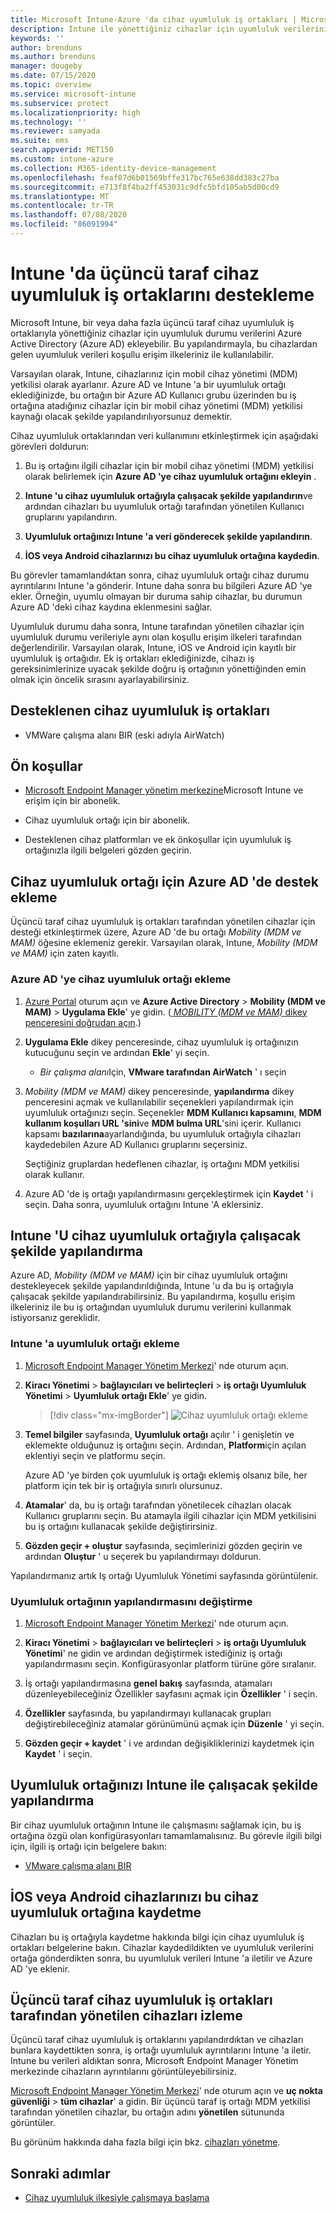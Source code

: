```yaml
---
title: Microsoft Intune-Azure 'da cihaz uyumluluk iş ortakları | Microsoft Docs
description: Intune ile yönettiğiniz cihazlar için uyumluluk verilerinin kaynağı olarak bir üçüncü taraf cihaz uyumluluk ortağı kullanın.
keywords: ''
author: brenduns
ms.author: brenduns
manager: dougeby
ms.date: 07/15/2020
ms.topic: overview
ms.service: microsoft-intune
ms.subservice: protect
ms.localizationpriority: high
ms.technology: ''
ms.reviewer: samyada
ms.suite: ems
search.appverid: MET150
ms.custom: intune-azure
ms.collection: M365-identity-device-management
ms.openlocfilehash: feaf07d6b01569bffe317bc765e638dd383c27ba
ms.sourcegitcommit: e713f8f4ba2ff453031c9dfc5bfd105ab5d00cd9
ms.translationtype: MT
ms.contentlocale: tr-TR
ms.lasthandoff: 07/08/2020
ms.locfileid: "86091994"
---
```

# <a name="support-third-party-device-compliance-partners-in-intune"></a>Intune 'da üçüncü taraf cihaz uyumluluk iş ortaklarını destekleme

Microsoft Intune, bir veya daha fazla üçüncü taraf cihaz uyumluluk iş ortaklarıyla yönettiğiniz cihazlar için uyumluluk durumu verilerini Azure Active Directory (Azure AD) ekleyebilir. Bu yapılandırmayla, bu cihazlardan gelen uyumluluk verileri koşullu erişim ilkeleriniz ile kullanılabilir.

Varsayılan olarak, Intune, cihazlarınız için mobil cihaz yönetimi (MDM) yetkilisi olarak ayarlanır. Azure AD ve Intune 'a bir uyumluluk ortağı eklediğinizde, bu ortağın bir Azure AD Kullanıcı grubu üzerinden bu iş ortağına atadığınız cihazlar için bir mobil cihaz yönetimi (MDM) yetkilisi kaynağı olacak şekilde yapılandırılıyorsunuz demektir.

Cihaz uyumluluk ortaklarından veri kullanımını etkinleştirmek için aşağıdaki görevleri doldurun:

1. Bu iş ortağını ilgili cihazlar için bir mobil cihaz yönetimi (MDM) yetkilisi olarak belirlemek için **Azure AD 'ye cihaz uyumluluk ortağını ekleyin** .

2. **Intune 'u cihaz uyumluluk ortağıyla çalışacak şekilde yapılandırın**ve ardından cihazları bu uyumluluk ortağı tarafından yönetilen Kullanıcı gruplarını yapılandırın.

3. **Uyumluluk ortağınızı Intune 'a veri gönderecek şekilde yapılandırın**.

4. **İOS veya Android cihazlarınızı bu cihaz uyumluluk ortağına kaydedin**.

Bu görevler tamamlandıktan sonra, cihaz uyumluluk ortağı cihaz durumu ayrıntılarını Intune 'a gönderir. Intune daha sonra bu bilgileri Azure AD 'ye ekler. Örneğin, uyumlu olmayan bir duruma sahip cihazlar, bu durumun Azure AD 'deki cihaz kaydına eklenmesini sağlar.

Uyumluluk durumu daha sonra, Intune tarafından yönetilen cihazlar için uyumluluk durumu verileriyle aynı olan koşullu erişim ilkeleri tarafından değerlendirilir.  Varsayılan olarak, Intune, iOS ve Android için kayıtlı bir uyumluluk iş ortağıdır. Ek iş ortakları eklediğinizde, cihazı iş gereksinimlerinize uyacak şekilde doğru iş ortağının yönettiğinden emin olmak için öncelik sırasını ayarlayabilirsiniz.

## <a name="supported-device-compliance-partners"></a>Desteklenen cihaz uyumluluk iş ortakları

- VMWare çalışma alanı BIR (eski adıyla AirWatch)

## <a name="prerequisites"></a>Ön koşullar

- [Microsoft Endpoint Manager yönetim merkezine](https://go.microsoft.com/fwlink/?linkid=2109431)Microsoft Intune ve erişim için bir abonelik.

- Cihaz uyumluluk ortağı için bir abonelik.

- Desteklenen cihaz platformları ve ek önkoşullar için uyumluluk iş ortağınızla ilgili belgeleri gözden geçirin.

## <a name="add-support-in-azure-ad-for-a-device-compliance-partner"></a>Cihaz uyumluluk ortağı için Azure AD 'de destek ekleme

Üçüncü taraf cihaz uyumluluk iş ortakları tarafından yönetilen cihazlar için desteği etkinleştirmek üzere, Azure AD 'de bu ortağı *Mobility (MDM ve MAM)* öğesine eklemeniz gerekir. Varsayılan olarak, Intune, *Mobility (MDM ve MAM)* için zaten kayıtlı.

### <a name="add-a-device-compliance-partner-to-azure-ad"></a>Azure AD 'ye cihaz uyumluluk ortağı ekleme

1. [Azure Portal](https://aad.portal.azure.com/) oturum açın ve **Azure Active Directory**  >  **Mobility (MDM ve MAM)**  >  **Uygulama Ekle**' ye gidin. ([ *MOBILITY (MDM ve MAM)* dikey penceresini doğrudan açın](https://aad.portal.azure.com/#blade/Microsoft_AAD_IAM/ActiveDirectoryMenuBlade/Mobility).)

2. **Uygulama Ekle** dikey penceresinde, cihaz uyumluluk iş ortağınızın kutucuğunu seçin ve ardından **Ekle**' yi seçin.

   - *Bir çalışma alanı*Için, **VMware tarafından AirWatch** ' ı seçin

3. *Mobility (MDM ve MAM)* dikey penceresinde, **yapılandırma** dikey penceresini açmak ve kullanılabilir seçenekleri yapılandırmak için uyumluluk ortağınızı seçin.  Seçenekler **MDM Kullanıcı kapsamını**, **MDM kullanım koşulları URL 'sini**ve **MDM bulma URL**'sini içerir. Kullanıcı kapsamı **bazılarına**ayarlandığında, bu uyumluluk ortağıyla cihazları kaydedebilen Azure AD Kullanıcı gruplarını seçersiniz.

   Seçtiğiniz gruplardan hedeflenen cihazlar, iş ortağını MDM yetkilisi olarak kullanır.

4. Azure AD 'de iş ortağı yapılandırmasını gerçekleştirmek için **Kaydet** ' i seçin. Daha sonra, uyumluluk ortağını Intune 'A eklersiniz.

## <a name="configure-intune-to-work-with-a-device-compliance-partner"></a>Intune 'U cihaz uyumluluk ortağıyla çalışacak şekilde yapılandırma

Azure AD, *Mobility (MDM ve MAM)* için bir cihaz uyumluluk ortağını destekleyecek şekilde yapılandırıldığında, Intune 'u da bu iş ortağıyla çalışacak şekilde yapılandırabilirsiniz. Bu yapılandırma, koşullu erişim ilkeleriniz ile bu iş ortağından uyumluluk durumu verilerini kullanmak istiyorsanız gereklidir.

### <a name="add-a-compliance-partner-to-intune"></a>Intune 'a uyumluluk ortağı ekleme

1. [Microsoft Endpoint Manager Yönetim Merkezi](https://go.microsoft.com/fwlink/?linkid=2109431)' nde oturum açın.

2. **Kiracı Yönetimi**  >  **bağlayıcıları ve belirteçleri**  >  **iş ortağı Uyumluluk Yönetimi**  >  **Uyumluluk ortağı Ekle**' ye gidin.

   > [!div class="mx-imgBorder"]
   > ![Cihaz uyumluluk ortağı ekleme](./media/device-compliance-partners/add-compliance-partner.png)

3. **Temel bilgiler** sayfasında, **Uyumluluk ortağı** açılır ' i genişletin ve eklemekte olduğunuz iş ortağını seçin. Ardından, **Platform**için açılan eklentiyi seçin ve platformu seçin.

   Azure AD 'ye birden çok uyumluluk iş ortağı eklemiş olsanız bile, her platform için tek bir iş ortağıyla sınırlı olursunuz.

4. **Atamalar**' da, bu iş ortağı tarafından yönetilecek cihazları olacak Kullanıcı gruplarını seçin. Bu atamayla ilgili cihazlar için MDM yetkilisini bu iş ortağını kullanacak şekilde değiştirirsiniz.

5. **Gözden geçir + oluştur** sayfasında, seçimlerinizi gözden geçirin ve ardından **Oluştur** ' u seçerek bu yapılandırmayı doldurun.

Yapılandırmanız artık Iş ortağı Uyumluluk Yönetimi sayfasında görüntülenir.

### <a name="modify-the-configuration-for-a-compliance-partner"></a>Uyumluluk ortağının yapılandırmasını değiştirme

1. [Microsoft Endpoint Manager Yönetim Merkezi](https://go.microsoft.com/fwlink/?linkid=2109431)' nde oturum açın.

2. **Kiracı Yönetimi**  >  **bağlayıcıları ve belirteçleri**  >  **iş ortağı Uyumluluk Yönetimi**' ne gidin ve ardından değiştirmek istediğiniz iş ortağı yapılandırmasını seçin. Konfigürasyonlar platform türüne göre sıralanır.

3. İş ortağı yapılandırmasına **genel bakış** sayfasında, atamaları düzenleyebileceğiniz Özellikler sayfasını açmak için **Özellikler** ' i seçin.

4. **Özellikler** sayfasında, bu yapılandırmayı kullanacak grupları değiştirebileceğiniz atamalar görünümünü açmak için **Düzenle** ' yi seçin.

5. **Gözden geçir + kaydet** ' i ve ardından değişikliklerinizi kaydetmek için **Kaydet** ' i seçin.

## <a name="configure-your-compliance-partner-to-work-with-intune"></a>Uyumluluk ortağınızı Intune ile çalışacak şekilde yapılandırma

Bir cihaz uyumluluk ortağının Intune ile çalışmasını sağlamak için, bu iş ortağına özgü olan konfigürasyonları tamamlamalısınız. Bu görevle ilgili bilgi için, ilgili iş ortağı için belgelere bakın:

- [VMware çalışma alanı BIR](https://docs.vmware.com/en/VMware-Workspace-ONE-UEM/services/Directory_Service_Integration/GUID-800FB831-AA66-4094-8F5A-FA5899A3C70C.html)  

## <a name="enroll-your-ios-or-android-devices-to-that-device-compliance-partner"></a>İOS veya Android cihazlarınızı bu cihaz uyumluluk ortağına kaydetme

Cihazları bu iş ortağıyla kaydetme hakkında bilgi için cihaz uyumluluk iş ortakları belgelerine bakın. Cihazlar kaydedildikten ve uyumluluk verilerini ortağa gönderdikten sonra, bu uyumluluk verileri Intune 'a iletilir ve Azure AD 'ye eklenir.

## <a name="monitor-devices-managed-by-third-party-device-compliance-partners"></a>Üçüncü taraf cihaz uyumluluk iş ortakları tarafından yönetilen cihazları izleme

Üçüncü taraf cihaz uyumluluk iş ortaklarını yapılandırdıktan ve cihazları bunlara kaydettikten sonra, iş ortağı uyumluluk ayrıntılarını Intune 'a iletir. Intune bu verileri aldıktan sonra, Microsoft Endpoint Manager Yönetim merkezinde cihazların ayrıntılarını görüntüleyebilirsiniz.  

[Microsoft Endpoint Manager Yönetim Merkezi](https://go.microsoft.com/fwlink/?linkid=2109431)' nde oturum açın ve **uç nokta güvenliği**  >  **tüm cihazlar**' a gidin.  Bir üçüncü taraf iş ortağı MDM yetkilisi tarafından yönetilen cihazlar, bu ortağın adını **yönetilen** sütununda görüntüler. 

Bu görünüm hakkında daha fazla bilgi için bkz. [cihazları yönetme](../protect/endpoint-security-manage-devices.md).

## <a name="next-steps"></a>Sonraki adımlar

- [Cihaz uyumluluk ilkesiyle çalışmaya başlama](../protect/device-compliance-get-started.md)
